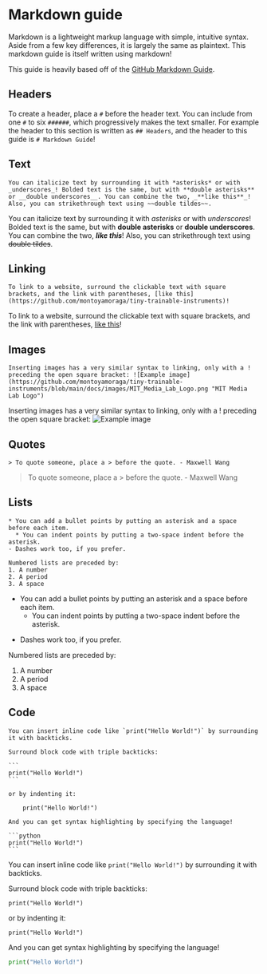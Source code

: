 # Markdown guide

Markdown is a lightweight markup language with simple, intuitive syntax. Aside from a few key differences, it is largely the same as plaintext. This markdown guide is itself written using markdown!

This guide is heavily based off of the [GitHub Markdown Guide](https://guides.github.com/features/mastering-markdown/).

## Headers
To create a header, place a `#` before the header text. You can include from one `#` to six `######`, which progressively makes the text smaller. For example the header to this section is written as `## Headers`, and the header to this guide is `# Markdown Guide`!

## Text

```
You can italicize text by surrounding it with *asterisks* or with _underscores_! Bolded text is the same, but with **double asterisks** or __double underscores__. You can combine the two, _**like this**_! Also, you can strikethrough text using ~~double tildes~~.
```

You can italicize text by surrounding it with *asterisks* or with _underscores_! Bolded text is the same, but with **double asterisks** or __double underscores__. You can combine the two, ***like this***! Also, you can strikethrough text using ~~double tildes~~.

## Linking

```
To link to a website, surround the clickable text with square brackets, and the link with parentheses, [like this](https://github.com/montoyamoraga/tiny-trainable-instruments)!
```

To link to a website, surround the clickable text with square brackets, and the link with parentheses, [like this](https://github.com/montoyamoraga/tiny-trainable-instruments)!

## Images

```
Inserting images has a very similar syntax to linking, only with a ! preceding the open square bracket: ![Example image](https://github.com/montoyamoraga/tiny-trainable-instruments/blob/main/docs/images/MIT_Media_Lab_Logo.png "MIT Media Lab Logo")
```

Inserting images has a very similar syntax to linking, only with a ! preceding the open square bracket: ![Example image](https://github.com/montoyamoraga/tiny-trainable-instruments/blob/main/docs/images/MIT_Media_Lab_Logo.png "MIT Media Lab Logo")

## Quotes

```
> To quote someone, place a > before the quote. - Maxwell Wang
```

> To quote someone, place a > before the quote. - Maxwell Wang

## Lists
```
* You can add a bullet points by putting an asterisk and a space before each item.
  * You can indent points by putting a two-space indent before the asterisk.
- Dashes work too, if you prefer.

Numbered lists are preceded by:
1. A number
2. A period
3. A space
```

* You can add a bullet points by putting an asterisk and a space before each item.
  * You can indent points by putting a two-space indent before the asterisk.
- Dashes work too, if you prefer.

Numbered lists are preceded by:
1. A number
2. A period
3. A space

## Code

    You can insert inline code like `print("Hello World!")` by surrounding it with backticks.

    Surround block code with triple backticks:

    ```
    print("Hello World!")
    ```

    or by indenting it:

        print("Hello World!")

    And you can get syntax highlighting by specifying the language!

    ```python
    print("Hello World!")
    ```

You can insert inline code like `print("Hello World!")` by surrounding it with backticks.

Surround block code with triple backticks:

```
print("Hello World!")
```

or by indenting it:

    print("Hello World!")

And you can get syntax highlighting by specifying the language!

```python
print("Hello World!")
```